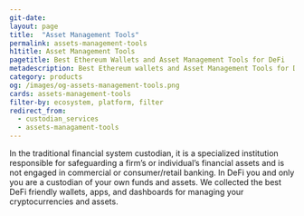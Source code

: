 ```yaml
---
git-date:
layout: page
title:  "Asset Management Tools"
permalink: assets-management-tools
h1title: Asset Management Tools
pagetitle: Best Ethereum Wallets and Asset Management Tools for DeFi    
metadescription: Best Ethereum wallets and Asset Management Tools for DeFi. Self-Custodian services in DeFi it is wallets, apps, and dashboards for managing your cryptocurrencies and assets.
category: products
og: /images/og-assets-management-tools.png
cards: assets-management-tools
filter-by: ecosystem, platform, filter
redirect_from:
  - custodian_services
  - assets-managament-tools
---
```


In the traditional financial system custodian, it is a specialized institution responsible for safeguarding a firm’s or individual’s financial assets and is not engaged in commercial or consumer/retail banking. In DeFi you and only you are a custodian of your own funds and assets. We collected the best DeFi friendly wallets, apps, and dashboards for managing your cryptocurrencies and assets.
